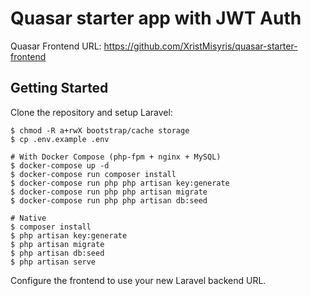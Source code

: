 # Quasar starter app with JWT Auth

Quasar Frontend URL: https://github.com/XristMisyris/quasar-starter-frontend

## Getting Started

Clone the repository and setup Laravel:

```
$ chmod -R a+rwX bootstrap/cache storage
$ cp .env.example .env

# With Docker Compose (php-fpm + nginx + MySQL)
$ docker-compose up -d
$ docker-compose run composer install
$ docker-compose run php php artisan key:generate
$ docker-compose run php php artisan migrate
$ docker-compose run php php artisan db:seed

# Native
$ composer install
$ php artisan key:generate
$ php artisan migrate
$ php artisan db:seed
$ php artisan serve
```

Configure the frontend to use your new Laravel backend URL.
